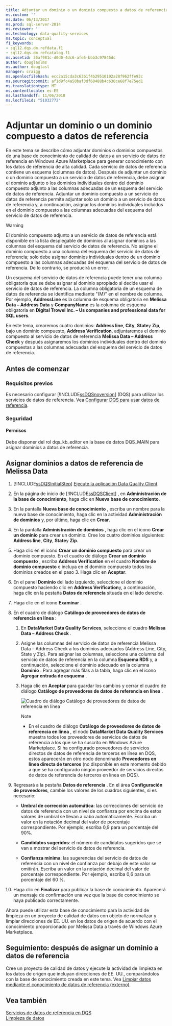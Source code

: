 ```yaml
---
title: Adjuntar un dominio o un dominio compuesto a datos de referencia | Microsoft Docs
ms.custom: ''
ms.date: 06/13/2017
ms.prod: sql-server-2014
ms.reviewer: ''
ms.technology: data-quality-services
ms.topic: conceptual
f1_keywords:
- sql12.dqs.dm.refdata.f1
- sql12.dqs.dm.refcatalog.f1
ms.assetid: 36af981c-d0d0-4dc6-afe5-bbb3c97845dc
author: douglaslms
ms.author: douglasl
manager: craigg
ms.openlocfilehash: ecc2a15cda3c63b1f4b29510192a28f962ffe93c
ms.sourcegitcommit: af1d9fc4a50baf3df60488b4c630ce68f7e75ed1
ms.translationtype: MT
ms.contentlocale: es-ES
ms.lasthandoff: 11/06/2018
ms.locfileid: "51032772"
---
```

# <a name="attach-a-domain-or-composite-domain-to-reference-data"></a>Adjuntar un dominio o un dominio compuesto a datos de referencia
  En este tema se describe cómo adjuntar dominios o dominios compuestos de una base de conocimiento de calidad de datos a un servicio de datos de referencia en Windows Azure Marketplace para generar conocimiento con los datos de referencia de alta calidad. Cada servicio de datos de referencia contiene un esquema (columnas de datos). Después de adjuntar un dominio o un dominio compuesto a un servicio de datos de referencia, debe asignar el dominio adjunto o los dominios individuales dentro del dominio compuesto adjunto a las columnas adecuadas de un esquema del servicio de datos de referencia. Adjuntar un dominio compuesto a un servicio de datos de referencia permite adjuntar solo un dominio a un servicio de datos de referencia y, a continuación, asignar los dominios individuales incluidos en el dominio compuesto a las columnas adecuadas del esquema del servicio de datos de referencia.  
  
> [!WARNING]  
>  El dominio compuesto adjunto a un servicio de datos de referencia está disponible en la lista desplegable de dominios al asignar dominios a las columnas del esquema del servicio de datos de referencia. No asigne el dominio compuesto a una columna del esquema del servicio de datos de referencia; solo debe asignar dominios individuales dentro de un dominio compuesto a las columnas adecuadas del esquema del servicio de datos de referencia. De lo contrario, se producirá un error.  
  
 Un esquema del servicio de datos de referencia puede tener una columna obligatoria que se debe asignar al dominio apropiado si decide usar el servicio de datos de referencia. La columna obligatoria de un esquema de datos de referencia se identifica mediante "(M)" en el nombre de columna. Por ejemplo, **AddressLine** es la columna de esquema obligatoria en **Melissa Data – Address Data** y **CompanyName** es la columna de esquema obligatoria en **Digital Trowel Inc. – Us companies and professional data for SQL users**.  
  
 En este tema, crearemos cuatro dominios: **Address line**, **City**, **State**y **Zip**, bajo un dominio compuesto, **Address Verification**, adjuntaremos el dominio compuesto al servicio de datos de referencia **Melissa Data – Address Check** y después asignaremos los dominios individuales dentro del dominio compuestas a las columnas adecuadas del esquema del servicio de datos de referencia.  
  
## <a name="before-you-begin"></a>Antes de comenzar  
  
###  <a name="Prerequisites"></a> Requisitos previos  
 Es necesario configurar [!INCLUDE[ssDQSnoversion](../includes/ssdqsnoversion-md.md)] (DQS) para utilizar los servicios de datos de referencia. Vea [Configurar DQS para usar datos de referencia](../../2014/data-quality-services/configure-dqs-to-use-reference-data.md).  
  
###  <a name="Security"></a> Seguridad  
  
#### <a name="permissions"></a>Permisos  
 Debe disponer del rol dqs_kb_editor en la base de datos DQS_MAIN para asignar dominios a datos de referencia.  
  
##  <a name="Map"></a> Asignar dominios a datos de referencia de Melissa Data  
  
1.  [!INCLUDE[ssDQSInitialStep](../includes/ssdqsinitialstep-md.md)] [Ejecute la aplicación Data Quality Client](../../2014/data-quality-services/run-the-data-quality-client-application.md).  
  
2.  En la página de inicio de [!INCLUDE[ssDQSClient](../includes/ssdqsclient-md.md)] , en **Administración de la base de conocimiento**, haga clic en **Nueva base de conocimiento**.  
  
3.  En la pantalla **Nueva base de conocimiento** , escriba un nombre para la nueva base de conocimiento, haga clic en la actividad **Administración de dominios** y, por último, haga clic en **Crear**.  
  
4.  En la pantalla **Administración de dominios** , haga clic en el icono **Crear un dominio** para crear un dominio. Cree los cuatro dominios siguientes: **Address line**, **City**, **State**y **Zip**.  
  
5.  Haga clic en el icono **Crear un dominio compuesto** para crear un dominio compuesto. En el cuadro de diálogo **Crear un dominio compuesto** , escriba **Address Verification** en el cuadro **Nombre de dominio compuesto** e incluya en el dominio compuesto todos los dominios creados en el paso 3. Haga clic en **Aceptar**.  
  
6.  En el panel **Dominio** del lado izquierdo, seleccione el dominio compuesto haciendo clic en **Address Verification**y, a continuación, haga clic en la pestaña **Datos de referencia** situada en el lado derecho.  
  
7.  Haga clic en el icono **Examinar** .  
  
8.  En el cuadro de diálogo **Catálogo de proveedores de datos de referencia en línea** :  
  
    1.  En **DataMarket Data Quality Services**, seleccione el cuadro **Melissa Data – Address Check** .  
  
    2.  Asigne las columnas del servicio de datos de referencia Melissa Data – Address Check a los dominios adecuados (Address Line, City, State y Zip). Para asignar las columnas, seleccione una columna del servicio de datos de referencia en la columna **Esquema RDS** y, a continuación, seleccione el dominio adecuado en la columna **Dominio** . Para agregar más filas a la tabla, haga clic en el icono **Agregar entrada de esquema** .  
  
    3.  Haga clic en **Aceptar** para guardar los cambios y cerrar el cuadro de diálogo **Catálogo de proveedores de datos de referencia en línea** .  
  
         ![Cuadro de diálogo Catálogo de proveedores de datos de referencia en línea](../../2014/data-quality-services/media/dqs-onlinereferencedataproviderscatalog.gif "Cuadro de diálogo Catálogo de proveedores de datos de referencia en línea")  
  
        > [!NOTE]  
        >  -   En el cuadro de diálogo **Catálogo de proveedores de datos de referencia en línea** , el nodo **DataMarket Data Quality Services** muestra todos los proveedores de servicios de datos de referencia a los que se ha suscrito en Windows Azure Marketplace. Si ha configurado proveedores de servicios directos de datos de referencia de terceros en línea en DQS, estos aparecerán en otro nodo denominado **Proveedores en línea directa de terceros** (no disponible en este momento debido a que se ha configurado ningún proveedor de servicios directos de datos de referencia de terceros en línea en DQS).  
  
9. Regresará a la pestaña **Datos de referencia** . En el área **Configuración de proveedores**, cambie los valores de los cuadros siguientes, si es necesario:  
  
    -   **Umbral de corrección automática**: las correcciones del servicio de datos de referencia con un nivel de confianza por encima de estos valores de umbral se llevan a cabo automáticamente. Escriba un valor en la notación decimal del valor de porcentaje correspondiente. Por ejemplo, escriba 0,9 para un porcentaje del 90%.  
  
    -   **Candidatos sugeridos**: el número de candidatos sugeridos que se van a mostrar del servicio de datos de referencia.  
  
    -   **Confianza mínima**: las sugerencias del servicio de datos de referencia con un nivel de confianza por debajo de este valor se omitirán. Escriba un valor en la notación decimal del valor de porcentaje correspondiente. Por ejemplo, escriba 0,6 para un porcentaje del 60 %.  
  
10. Haga clic en **Finalizar** para publicar la base de conocimiento. Aparecerá un mensaje de confirmación una vez que la base de conocimiento se haya publicado correctamente.  
  
 Ahora puede utilizar esta base de conocimiento para la actividad de limpieza en un proyecto de calidad de datos con objeto de normalizar y limpiar direcciones de EE. UU. en los datos de origen de acuerdo con el conocimiento proporcionado por Melissa Data a través de Windows Azure Marketplace.  
  
##  <a name="FollowUp"></a> Seguimiento: después de asignar un dominio a datos de referencia  
 Cree un proyecto de calidad de datos y ejecute la actividad de limpieza en los datos de origen que incluyan direcciones de EE. UU., comparándolos con la base de conocimiento creada en este tema. Vea [Limpiar datos mediante el conocimiento de datos de referencia &#40;externo&#41;](../../2014/data-quality-services/cleanse-data-using-reference-data-external-knowledge.md).  
  
## <a name="see-also"></a>Vea también  
 [Servicios de datos de referencia en DQS](../../2014/data-quality-services/reference-data-services-in-dqs.md)   
 [Limpieza de datos](../../2014/data-quality-services/data-cleansing.md)  
  
  
